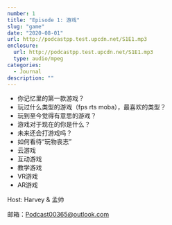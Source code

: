 ```yaml
---
number: 1
title: "Episode 1: 游戏"
slug: "game"
date: "2020-08-01"
url: http://podcastpp.test.upcdn.net/S1E1.mp3
enclosure:
  url: http://podcastpp.test.upcdn.net/S1E1.mp3
  type: audio/mpeg
categories:
  - Journal
description: ""
---
```


- 你记忆里的第一款游戏？
- 玩过什么类型的游戏（fps rts moba），最喜欢的类型？
- 玩到至今觉得有意思的游戏？
- 游戏对于现在的你是什么？
- 未来还会打游戏吗？
- 如何看待“玩物丧志”
- 云游戏
- 互动游戏
- 教学游戏
- VR游戏
- AR游戏

Host: Harvey & 孟帅

邮箱：Podcast00365@outlook.com